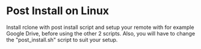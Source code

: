 # Post Install on Linux

Install rclone with post install script and setup your remote with for example Google Drive, before using the other 2 scripts. Also, you will have to change the "post_install.sh" script to suit your setup.

